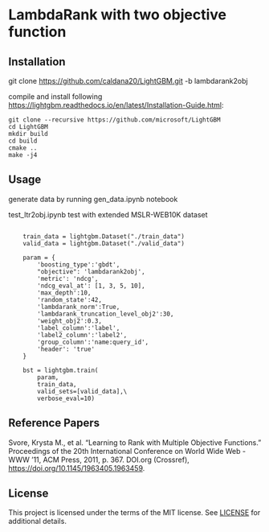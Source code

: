 
LambdaRank with two objective function
=======================================

Installation
----------------
git clone https://github.com/caldana20/LightGBM.git -b lambdarank2obj

compile and install following https://lightgbm.readthedocs.io/en/latest/Installation-Guide.html:

```
git clone --recursive https://github.com/microsoft/LightGBM
cd LightGBM
mkdir build
cd build
cmake ..
make -j4
```


Usage
----------------
generate data by running gen_data.ipynb notebook

test_ltr2obj.ipynb test with extended MSLR-WEB10K dataset

```

    train_data = lightgbm.Dataset("./train_data")
    valid_data = lightgbm.Dataset("./valid_data")

    param = {
        'boosting_type':'gbdt',
        "objective": 'lambdarank2obj',
        'metric': 'ndcg',
        'ndcg_eval_at': [1, 3, 5, 10],
        'max_depth':10,
        'random_state':42,
        'lambdarank_norm':True,
        'lambdarank_truncation_level_obj2':30,
        'weight_obj2':0.3,
        'label_column':'label',
        'label2_column':'label2',
        'group_column':'name:query_id',
        'header': 'true'
    }
    
    bst = lightgbm.train(
        param, 
        train_data, 
        valid_sets=[valid_data],\
        verbose_eval=10)
```


Reference Papers
----------------

Svore, Krysta M., et al. “Learning to Rank with Multiple Objective Functions.” Proceedings of the 20th International Conference on World Wide Web - WWW ’11, ACM Press, 2011, p. 367. DOI.org (Crossref), https://doi.org/10.1145/1963405.1963459.



License
-------

This project is licensed under the terms of the MIT license. See [LICENSE](https://github.com/microsoft/LightGBM/blob/master/LICENSE) for additional details.
